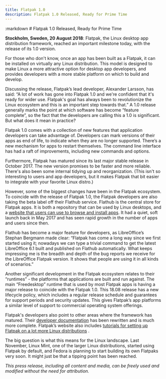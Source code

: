 ```yaml
---
title: Flatpak 1.0
description: Flatpak 1.0 Released, Ready for Prime Time
---
```

<section class=""><div class="container"><div class="row"><div class="col-lg-10 col-lg-offset-1">
:markdown
  # Flatpak 1.0 Released, Ready for Prime Time
  
  <img alt="" src="/img/delivery_truck.png" class="fright">
  
  **Stockholm, Sweden, 20 August 2018**: Flatpak, the Linux desktop app distribution framework, reached an important milestone today, with the release of its 1.0 version.

  For those who don't know, once an app has been built as a Flatpak, it can be installed on virtually any Linux distribution. This model is designed to make Linux a more attractive option for desktop app developers, and provides developers with a more stable platform on which to build and develop.

  Discussing the release, Flatpak’s lead developer, Alexander Larsson, has said: “A lot of work has gone into Flatpak 1.0 and we're confident that it's ready for wider use. Flatpak's goal has always been to revolutionize the Linux ecosystem and this is an important step towards that.” A 1.0 release generally marks the point at which software has become “feature complete”, so the fact that the developers are calling this a 1.0 is significant. But what does it mean in practice?

  Flatpak 1.0 comes with a collection of new features that application developers can take advantage of. Developers can mark versions of their apps as end of life, to indicate when they are no longer supported. There’s a new mechanism for apps to restart themselves. The command line interface has had a raft of improvements, including new commands and options.

  Furthermore, Flatpak has matured since its last major stable release in October 2017. The new version promises to be faster and more reliable. There's also been some internal tidying up and reorganization. (This isn't so interesting to users and app developers, but it makes Flatpak that bit easier to integrate with your favorite Linux distro.)

  However, some of the biggest changes have been in the Flatpak ecosystem. To coincide with the release of Flatpak 1.0, the Flatpak developers are also taking the beta label off their Flathub service. Flathub is the central store for Flatpak apps. It is both a repository that can be used by Linux desktops, and a [website that users can use to browse and install apps](https://flathub.org/). It had a quiet, soft launch back in May 2017 and has seen rapid growth in the number of apps and users since then.

  Flathub has become a major feature for developers, as LibreOffice’s Stephan Bergmann made clear: “Flatpak has come a long way since we first started using it; nowadays we can type a trivial command to get the latest LibreOffice 6.1 built and published on Flathub automatically. What keeps impressing me is the breadth and depth of the bug reports we receive for the LibreOffice Flatpak version. It shows that people are using it in all kinds of scenarios.”

  Another significant development in the Flatpak ecosystem relates to their “runtimes” - the platforms that applications are built and run against. The main “Freedesktop” runtime that is used by most Flatpak apps is having a major release to coincide with the Flatpak 1.0. This 18.08 release has a new lifecycle policy, which includes a regular release schedule and guarantees for support periods and security updates. This gives Flatpak’s app platforms a similar level of support to commercial operating system offerings.

  Flatpak's developers also point to other areas where the framework has matured. Their [developer documentation](https://docs.flatpak.org/en/latest/) has been rewritten and is much more complete. Flatpak’s website also includes [tutorials for setting up Flatpak on a lot more Linux distributions](https://flatpak.org/setup/) .

  The big question is what this means for the Linux landscape. Last November, Linux Mint, one of the larger Linux distributions, started using Flatpak by default, and Fedora is planning to start building its own Flatpaks very soon. It might just be that a tipping point has been reached.

  *This press release, including all content and media, can be freely used and modified without the need for attribution.*

</div></div></div></section>

